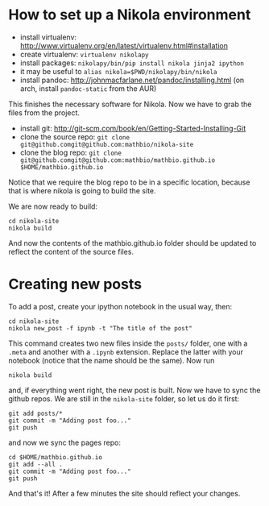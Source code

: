 How to set up a Nikola environment
==================================

* install virtualenv: http://www.virtualenv.org/en/latest/virtualenv.html#installation
* create virtualenv: `virtualenv nikolapy`
* install packages: `nikolapy/bin/pip install nikola jinja2 ipython`
* it may be useful to `alias nikola=$PWD/nikolapy/bin/nikola`
* install pandoc: http://johnmacfarlane.net/pandoc/installing.html (on arch,
install `pandoc-static` from the AUR)

This finishes the necessary software for Nikola. Now we have to grab the files
from the project.

* install git: http://git-scm.com/book/en/Getting-Started-Installing-Git
* clone the source repo: `git clone git@github.comgit@github.com:mathbio/nikola-site`
* clone the blog repo:
`git clone git@github.comgit@github.com:mathbio/mathbio.github.io $HOME/mathbio.github.io`

Notice that we require the blog repo to be in a specific location, because
that is where nikola is going to build the site.

We are now ready to build:

    cd nikola-site
    nikola build

And now the contents of the mathbio.github.io folder should be updated to
reflect the content of the source files.

Creating new posts
==================

To add a post, create your ipython notebook in the usual way, then:

    cd nikola-site
    nikola new_post -f ipynb -t "The title of the post"

This command creates two new files inside the `posts/` folder, one with a `.meta` and another with a `.ipynb` extension. Replace the latter with your notebook (notice that the name should be the same). Now run

    nikola build

and, if everything went right, the new post is built. Now we have to sync the github repos. We are still in the `nikola-site` folder, so let us do it first:

    git add posts/*
    git commit -m "Adding post foo..."
    git push

and now we sync the pages repo:

    cd $HOME/mathbio.github.io
    git add --all .
    git commit -m "Adding post foo..."
    git push

And that's it! After a few minutes the site should reflect your changes.

